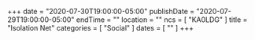 +++
date = "2020-07-30T19:00:00-05:00"
publishDate = "2020-07-29T19:00:00-05:00"
endTime = ""
location = ""
ncs = [ "KA0LDG" ]
title = "Isolation Net"
categories = [ "Social" ]
dates = [ "" ]
+++

